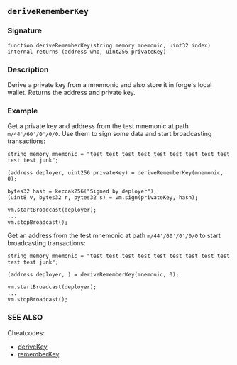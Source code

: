 ## `deriveRememberKey`

### Signature

```solidity
function deriveRememberKey(string memory mnemonic, uint32 index) internal returns (address who, uint256 privateKey)
```

### Description

Derive a private key from a mnemonic and also store it in forge's local wallet. Returns the address and private key.

### Example

Get a private key and address from the test mnemonic at path `m/44'/60'/0'/0/0`. Use them to sign some data and start broadcasting transactions:

```solidity
string memory mnemonic = "test test test test test test test test test test test junk";

(address deployer, uint256 privateKey) = deriveRememberKey(mnemonic, 0);

bytes32 hash = keccak256("Signed by deployer");
(uint8 v, bytes32 r, bytes32 s) = vm.sign(privateKey, hash);

vm.startBroadcast(deployer);
...
vm.stopBroadcast();
```

Get an address from the test mnemonic at path `m/44'/60'/0'/0/0` to start broadcasting transactions:

```solidity
string memory mnemonic = "test test test test test test test test test test test junk";

(address deployer, ) = deriveRememberKey(mnemonic, 0);

vm.startBroadcast(deployer);
...
vm.stopBroadcast();
```

### SEE ALSO

Cheatcodes:
- [deriveKey](../../cheatcodes/derive-key.md)
- [rememberKey](../../cheatcodes/remember-key.md)
